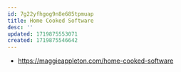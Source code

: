 ```yaml
---
id: 7g22yfhgog9n8e685tpmuap
title: Home Cooked Software
desc: ''
updated: 1719875553071
created: 1719875546642
---
```


- https://maggieappleton.com/home-cooked-software